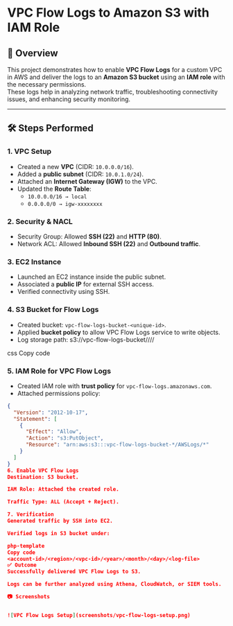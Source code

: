 # VPC Flow Logs to Amazon S3 with IAM Role

## 📌 Overview
This project demonstrates how to enable **VPC Flow Logs** for a custom VPC in AWS and deliver the logs to an **Amazon S3 bucket** using an **IAM role** with the necessary permissions.  
These logs help in analyzing network traffic, troubleshooting connectivity issues, and enhancing security monitoring.

---

## 🛠️ Steps Performed

### 1. VPC Setup
- Created a new **VPC** (CIDR: `10.0.0.0/16`).
- Added a **public subnet** (CIDR: `10.0.1.0/24`).
- Attached an **Internet Gateway (IGW)** to the VPC.
- Updated the **Route Table**:
  - `10.0.0.0/16 → local`
  - `0.0.0.0/0 → igw-xxxxxxxx`

### 2. Security & NACL
- Security Group: Allowed **SSH (22)** and **HTTP (80)**.
- Network ACL: Allowed **Inbound SSH (22)** and **Outbound traffic**.

### 3. EC2 Instance
- Launched an EC2 instance inside the public subnet.
- Associated a **public IP** for external SSH access.
- Verified connectivity using SSH.

### 4. S3 Bucket for Flow Logs
- Created bucket: `vpc-flow-logs-bucket-<unique-id>`.
- Applied **bucket policy** to allow VPC Flow Logs service to write objects.
- Log storage path:
s3://vpc-flow-logs-bucket/<account-id>/<region>/<vpc-id>/

css
Copy code

### 5. IAM Role for VPC Flow Logs
- Created IAM role with **trust policy** for `vpc-flow-logs.amazonaws.com`.
- Attached permissions policy:
```json
{
  "Version": "2012-10-17",
  "Statement": [
    {
      "Effect": "Allow",
      "Action": "s3:PutObject",
      "Resource": "arn:aws:s3:::vpc-flow-logs-bucket-*/AWSLogs/*"
    }
  ]
}
6. Enable VPC Flow Logs
Destination: S3 bucket.

IAM Role: Attached the created role.

Traffic Type: ALL (Accept + Reject).

7. Verification
Generated traffic by SSH into EC2.

Verified logs in S3 bucket under:

php-template
Copy code
<account-id>/<region>/<vpc-id>/<year>/<month>/<day>/<log-file>
✅ Outcome
Successfully delivered VPC Flow Logs to S3.

Logs can be further analyzed using Athena, CloudWatch, or SIEM tools.

📷 Screenshots


![VPC Flow Logs Setup](screenshots/vpc-flow-logs-setup.png)
